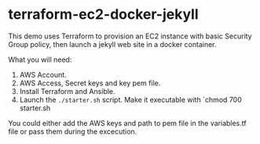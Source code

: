 # terraform-ec2-docker-jekyll

This demo uses Terraform to provision an EC2 instance with basic Security Group policy, then launch a jekyll web site in a docker container.

What you will need:

1. AWS Account.
2. AWS Access, Secret keys and key pem file.
3. Install Terraform and Ansible.
4. Launch the `./starter.sh` script. Make it executable with `chmod 700 starter.sh

You could either add the AWS keys and path to pem file in the variables.tf file or pass them during the excecution.

